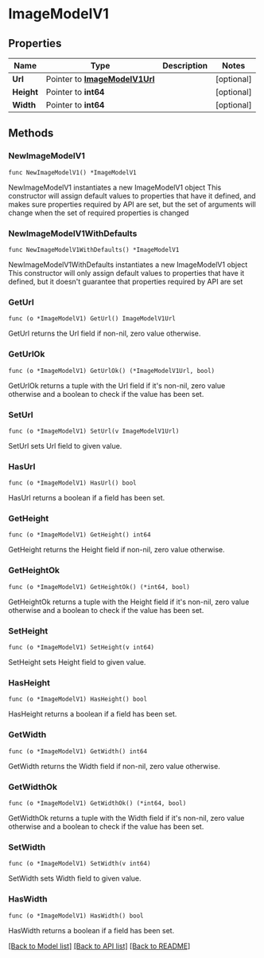 # ImageModelV1

## Properties

Name | Type | Description | Notes
------------ | ------------- | ------------- | -------------
**Url** | Pointer to [**ImageModelV1Url**](ImageModelV1Url.md) |  | [optional] 
**Height** | Pointer to **int64** |  | [optional] 
**Width** | Pointer to **int64** |  | [optional] 

## Methods

### NewImageModelV1

`func NewImageModelV1() *ImageModelV1`

NewImageModelV1 instantiates a new ImageModelV1 object
This constructor will assign default values to properties that have it defined,
and makes sure properties required by API are set, but the set of arguments
will change when the set of required properties is changed

### NewImageModelV1WithDefaults

`func NewImageModelV1WithDefaults() *ImageModelV1`

NewImageModelV1WithDefaults instantiates a new ImageModelV1 object
This constructor will only assign default values to properties that have it defined,
but it doesn't guarantee that properties required by API are set

### GetUrl

`func (o *ImageModelV1) GetUrl() ImageModelV1Url`

GetUrl returns the Url field if non-nil, zero value otherwise.

### GetUrlOk

`func (o *ImageModelV1) GetUrlOk() (*ImageModelV1Url, bool)`

GetUrlOk returns a tuple with the Url field if it's non-nil, zero value otherwise
and a boolean to check if the value has been set.

### SetUrl

`func (o *ImageModelV1) SetUrl(v ImageModelV1Url)`

SetUrl sets Url field to given value.

### HasUrl

`func (o *ImageModelV1) HasUrl() bool`

HasUrl returns a boolean if a field has been set.

### GetHeight

`func (o *ImageModelV1) GetHeight() int64`

GetHeight returns the Height field if non-nil, zero value otherwise.

### GetHeightOk

`func (o *ImageModelV1) GetHeightOk() (*int64, bool)`

GetHeightOk returns a tuple with the Height field if it's non-nil, zero value otherwise
and a boolean to check if the value has been set.

### SetHeight

`func (o *ImageModelV1) SetHeight(v int64)`

SetHeight sets Height field to given value.

### HasHeight

`func (o *ImageModelV1) HasHeight() bool`

HasHeight returns a boolean if a field has been set.

### GetWidth

`func (o *ImageModelV1) GetWidth() int64`

GetWidth returns the Width field if non-nil, zero value otherwise.

### GetWidthOk

`func (o *ImageModelV1) GetWidthOk() (*int64, bool)`

GetWidthOk returns a tuple with the Width field if it's non-nil, zero value otherwise
and a boolean to check if the value has been set.

### SetWidth

`func (o *ImageModelV1) SetWidth(v int64)`

SetWidth sets Width field to given value.

### HasWidth

`func (o *ImageModelV1) HasWidth() bool`

HasWidth returns a boolean if a field has been set.


[[Back to Model list]](../README.md#documentation-for-models) [[Back to API list]](../README.md#documentation-for-api-endpoints) [[Back to README]](../README.md)


